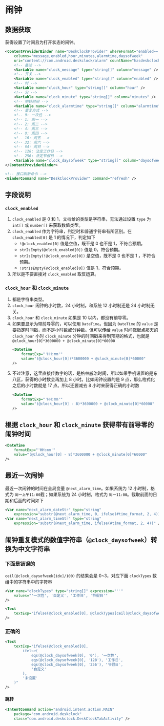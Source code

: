 # 闹钟


## 数据获取
获得设置了时间且为打开状态的闹钟。
```xml
<ContentProviderBinder name="DeskClockProvider" whereFormat="enabled=='%d'" whereParas="1"
    columns="message,enabled,hour,minutes,alarmtime,daysofweek"
    uri="content://com.android.deskclock/alarm" countName="hasdeskclock">
    <!-- 备注 -->
    <Variable name="clock_message" type="string[]" column="message" />
    <!-- 开关 -->
    <Variable name="clock_enabled" type="string[]" column="enabled" />
    <!-- 时 -->
    <Variable name="clock_hour" type="string[]" column="hour" />
    <!-- 分 -->
    <Variable name="clock_minute" type="string[]" column="minutes" />
    <!-- 响铃时间 -->
    <Variable name="clock_alarmtime" type="string[]" column="alarmtime" />
    <!-- 重复方式 -->
    <!-- 0: 一次性 -->
    <!-- 1: 周一 -->
    <!-- 2: 周二 -->
    <!-- 4: 周三 -->
    <!-- 8: 周四 -->
    <!-- 16: 周五 -->
    <!-- 32: 周六 -->
    <!-- 64: 周日 -->
    <!-- 128: 法定工作日 -->
    <!-- 256: 法定节假日 -->
    <Variable name="clock_daysofweek" type="string[]" column="daysofweek" />
</ContentProviderBinder>
```
```xml
<!-- 接口刷新命令 -->
<BinderCommand name="DeskClockProvider" command="refresh" />
```


## 字段说明
### `clock_enabled`
1. `clock_enabled` 是 0 和 1，文档给的类型是字符串，无法通过设置 `type` 为 `int[]` 或 `number[]` 来获取数值类型。
2. `clock_enabled` 作为字符串，判定时和普通字符串有所区别。在 `clock_enabled[0]` 是 1 的情况下，判定如下
	* `!@clock_enabled[0]` 值是空值，既不是 0 也不是 1，不符合预期。
	* `strIsEmpty(@clock_enabled[0])` 值是 0，符合预期。
	* `strIsEmpty(!@clock_enabled[0])` 是空值，既不是 0 也不是 1 ，不符合预期。
    * `!strIsEmpty(@clock_enabled[0])` 值是 1，符合预期。
3. 所以是不要直接对 `clock_enabled` 取反运算。

### `clock_hour` 和 `clock_minute`
1. 都是字符串类型。
2. `clock_hour` 闹钟的小时数，24 小时制，和系统 12 小时制还是 24 小时制无关。
3. `clock_hour` 和 `clock_minute` 如果是 10 以内，都没有前导零。
4. 如果要显示为带前导零的，可以使用 `DateTime`。但因为 `DateTime` 的 `value` 是要指定时间戳，而不是小时数或分钟数。但可以传给 `value` 时间戳起点那天的 `clock_hour` 小时 `clock_minute` 分钟的时间戳来得到预期的格式，也就是 `@clock_hour[0]*3600000 + @clock_minute[0]*60000`
    ```xml
    <DateTime
        formatExp="'HH:mm'"
        value="(@clock_hour[0])*3600000 + @clock_minute[0]*60000"
    />
    ```
5. 不过注意，这里直接传数字的话，是格林威治时间，所以如果手机设置的是东八区，获得的小时数会再加上 8 小时。比如闹钟设置的是 9 点，那么格式化之后的小时数就是 17 点。所以还要减去 8 小时来获得正确的小时数
    ```xml
    <DateTime
        formatExp="'HH:mm'"
        value="(@clock_hour[0] - 8)*3600000 + @clock_minute[0]*60000"
    />
    ```

## 根据 `clock_hour` 和 `clock_minute` 获得带有前导零的闹钟时间
```xml
<DateTime
    formatExp="'HH:mm'"
    value="(@clock_hour[0] - 8)*3600000 + @clock_minute[0]*60000"
/>
```


## 最近一次闹钟
最近一次闹钟的时间在全局变量 `@next_alarm_time`。如果系统为 12 小时制，格式为 `周一上午11:00`截；如果系统为 24 小时制，格式为 `周一11:00`。截取前面的日期和后面的时间如下
```xml
<Var name="next_alarm_dateStr" type="string"
    expression="substr(@next_alarm_time, 0, ifelse(#time_format, 2, 4))" />
<Var name="next_alarm_timeStr" type="string"
    expression="substr(@next_alarm_time, ifelse(#time_format, 2, 4))" />
```


## 闹钟重复模式的数值字符串（`@clock_daysofweek`）转换为中文字符串
### 下面是错误的
`ceil(@clock_daysofweek[idx]/100)` 的结果会是 0~3，对应下面 `clockTypes` 数组中的字符串中的字符串
```xml
<Var name="clockTypes" type="string[]" expression="''"
    values="'一次性', '自定义', '工作日', '节假日'"
/>

<Text 
    textExp="ifelse(@clock_enabled[0], @clockTypes[ceil(@clock_daysofweek[0]/100)], '未设置')"
/>
```

### 正确的
```xml
<Text 
    textExp="ifelse(@clock_enabled[0], 
        ifelse(
            eqs(@clock_daysofweek[0], '0'), '一次性',
            eqs(@clock_daysofweek[0], '128'), '工作日',
            eqs(@clock_daysofweek[0], '256'), '节假日',
            '自定义'
        ), 
        '未设置'
    )"
/>
```

#### 跳转
```xml
<IntentCommand action="android.intent.action.MAIN"
    package="com.android.deskclock"
    class="com.android.deskclock.DeskClockTabActivity" />
```
